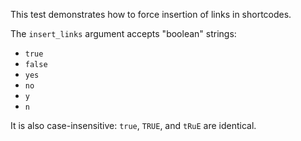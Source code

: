 This test demonstrates how to force insertion of links in shortcodes.

The `insert_links` argument accepts "boolean" strings:

- `true`
- `false`
- `yes`
- `no`
- `y`
- `n`

It is also case-insensitive: `true`, `TRUE`, and `tRuE` are identical.
